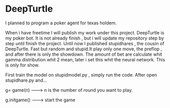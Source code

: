 # DeepTurtle
I planned to program a poker agent for texas holdem.

When i have freetime I will publish my work under this project. DeepTurtle is my poker bot.
It is not already finish , but i will update my repository step by step until finish the project.
Until now I published stupidhares , the cousin of DeepTurtle. Fast but random and stupid.It play only one move, the preflop , and after there is only the showdown. The amount of bet are calculate whit gamma distribution whit 2 mean, later i set this whit the neural network. This is only for show.

First train the model on stupidmodel.py , simply run the code.
After open stupidhare.py and...

g= game(n) ---> n is the number of round you want to play.

g.initgame() ---> start the game
